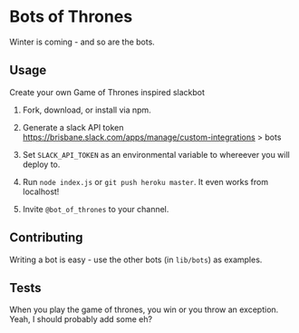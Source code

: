 # Bots of Thrones

Winter is coming - and so are the bots.

## Usage

Create your own Game of Thrones inspired slackbot

  1. Fork, download, or install via npm.

  2. Generate a slack API token https://brisbane.slack.com/apps/manage/custom-integrations > bots

  3. Set `SLACK_API_TOKEN` as an environmental variable to whereever you will deploy to.

  4. Run `node index.js` or `git push heroku master`.  It even works from localhost!

  5. Invite `@bot_of_thrones` to your channel.


## Contributing

Writing a bot is easy - use the other bots (in `lib/bots`) as examples.


## Tests

When you play the game of thrones, you win or you throw an exception.  Yeah, I should probably add some eh? 